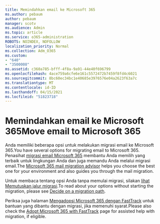 ```yaml
---
title: Memindahkan email ke Microsoft 365
ms.author: pebaum
author: pebaum
manager: scotv
ms.audience: Admin
ms.topic: article
ms.service: o365-administration
ROBOTS: NOINDEX, NOFOLLOW
localization_priority: Normal
ms.collection: Adm_O365
ms.custom:
- "640"
- "3500008"
ms.assetid: c360a785-bfff-4f8a-9a91-44e40f696799
ms.openlocfilehash: 4ace759a6cfe6e161c5572472b7459f8fd4c6021
ms.sourcegitcommit: 8bc60ec34bc1e40685e3976576e04a2623f63a7c
ms.translationtype: MT
ms.contentlocale: id-ID
ms.lasthandoff: 04/15/2021
ms.locfileid: "51823718"
---
```

# <a name="move-email-to-microsoft-365"></a><span data-ttu-id="aa66f-102">Memindahkan email ke Microsoft 365</span><span class="sxs-lookup"><span data-stu-id="aa66f-102">Move email to Microsoft 365</span></span>

<span data-ttu-id="aa66f-103">Anda memiliki beberapa opsi untuk melakukan migrasi email ke Microsoft 365.</span><span class="sxs-lookup"><span data-stu-id="aa66f-103">You have several options for migrating email to Microsoft 365.</span></span> <span data-ttu-id="aa66f-104">Penasihat [migrasi email Microsoft 365](https://aka.ms/alchemyinsight-mailmigrationadvisor) membantu Anda memilih yang terbaik untuk lingkungan Anda dan juga memandu Anda melalui migrasi email.</span><span class="sxs-lookup"><span data-stu-id="aa66f-104">The [Microsoft 365 mail migration advisor](https://aka.ms/alchemyinsight-mailmigrationadvisor) helps you choose the best one for your environment and also guides you through the mail migration.</span></span>
  
<span data-ttu-id="aa66f-105">Untuk membaca tentang opsi Anda tanpa memulai migrasi, silakan [lihat Memutuskan jalur migrasi](https://docs.microsoft.com/Exchange/mailbox-migration/decide-on-a-migration-path).</span><span class="sxs-lookup"><span data-stu-id="aa66f-105">To read about your options without starting the migration, please see [Decide on a migration path](https://docs.microsoft.com/Exchange/mailbox-migration/decide-on-a-migration-path).</span></span>

<span data-ttu-id="aa66f-106">Periksa juga halaman [Mengadopsi Microsoft 365 dengan FastTrack](https://www.microsoft.com/fasttrack/microsoft-365/office-365) untuk bantuan yang dibantu dengan migrasi, jika memenuhi syarat.</span><span class="sxs-lookup"><span data-stu-id="aa66f-106">Please also check the [Adopt Microsoft 365 with FastTrack](https://www.microsoft.com/fasttrack/microsoft-365/office-365) page for assisted help with migration, if eligible.</span></span>
  